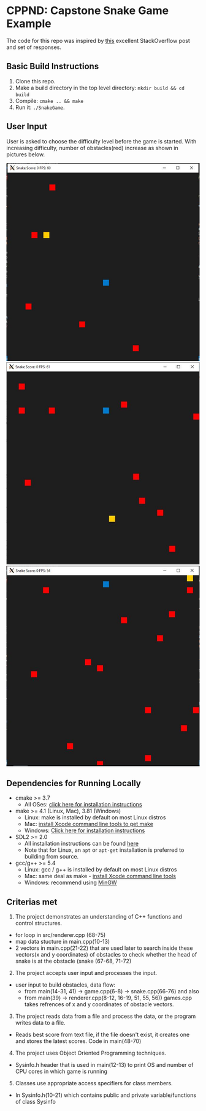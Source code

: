 # CPPND: Capstone Snake Game Example

The code for this repo was inspired by [this](https://codereview.stackexchange.com/questions/212296/snake-game-in-c-with-sdl) excellent StackOverflow post and set of responses.

## Basic Build Instructions

1. Clone this repo.
2. Make a build directory in the top level directory: `mkdir build && cd build`
3. Compile: `cmake .. && make`
4. Run it: `./SnakeGame`.

## User Input
User is asked to choose the difficulty level before the game is started. 
With increasing difficulty, number of obstacles(red) increase as shown in pictures below.

<img src="snake_difficulty_easy.JPG"/>

<img src="snake_difficulty_medium.JPG"/>

<img src="snake_difficulty_hard.JPG"/>

## Dependencies for Running Locally
* cmake >= 3.7
  * All OSes: [click here for installation instructions](https://cmake.org/install/)
* make >= 4.1 (Linux, Mac), 3.81 (Windows)
  * Linux: make is installed by default on most Linux distros
  * Mac: [install Xcode command line tools to get make](https://developer.apple.com/xcode/features/)
  * Windows: [Click here for installation instructions](http://gnuwin32.sourceforge.net/packages/make.htm)
* SDL2 >= 2.0
  * All installation instructions can be found [here](https://wiki.libsdl.org/Installation)
  * Note that for Linux, an `apt` or `apt-get` installation is preferred to building from source.
* gcc/g++ >= 5.4
  * Linux: gcc / g++ is installed by default on most Linux distros
  * Mac: same deal as make - [install Xcode command line tools](https://developer.apple.com/xcode/features/)
  * Windows: recommend using [MinGW](http://www.mingw.org/)

## Criterias met

1. The project demonstrates an understanding of C++ functions and control structures.
- for loop in src/renderer.cpp (68-75)
- map data stucture in main.cpp(10-13)
- 2 vectors in main.cpp(21-22) that are used later to search inside these vectors(x and y coordinates) of obstacles to check whether the head of snake is at the obstacle (snake (67-68, 71-72)
2. The project accepts user input and processes the input.
- user input to build obstacles, data flow: 
  - from main(14-31, 41) -> game.cpp(6-8) -> snake.cpp(66-76) and also 
  - from main(39) -> renderer.cpp(8-12, 16-19, 51, 55, 56))
games.cpp takes refrences of x and y coordinates of obstacle vectors.
3. The project reads data from a file and process the data, or the program writes data to a file.
- Reads best score from text file, if the file doesn't exist, it creates one and stores the latest scores. Code in main(48-70)
4. The project uses Object Oriented Programming techniques.
- Sysinfo.h header that is used in main(12-13) to print OS and number of CPU cores in which game is running
5. Classes use appropriate access specifiers for class members.
- In Sysinfo.h(10-21) which contains public and private variable/functions of class Sysinfo

